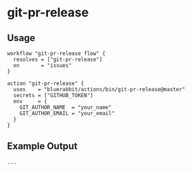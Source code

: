 # git-pr-release

## Usage

```workflow
workflow "git-pr-release flow" {
  resolves = ["git-pr-release"]
  on       = "issues"
}

action "git-pr-release" {
  uses    = "bluerabbit/actions/bin/git-pr-release@master"
  secrets = ["GITHUB_TOKEN"]
  env     = {
    GIT_AUTHOR_NAME  = "your_name"
    GIT_AUTHOR_EMAIL = "your_email"
  }
}
```

## Example Output

```
...
```
